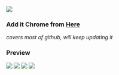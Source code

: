 <img src="https://raw.githubusercontent.com/imfunniee/gitark/master/assets/top.png">

### Add it Chrome from <a href="https://chrome.google.com/webstore/detail/gitark/pajmlahbnmcmbfdmmcacaojpedjcdjgm">Here</a>

*covers most of github, will keep updating it*

### Preview
<img src="https://raw.githubusercontent.com/imfunniee/gitark/master/assets/preview/1.png">
<img src="https://raw.githubusercontent.com/imfunniee/gitark/master/assets/preview/2.png">
<img src="https://raw.githubusercontent.com/imfunniee/gitark/master/assets/preview/3.png">
<img src="https://raw.githubusercontent.com/imfunniee/gitark/master/assets/preview/4.png">
